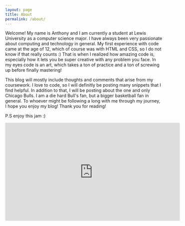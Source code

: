 ```yaml
---
layout: page
title: About
permalink: /about/
---
```


Welcome! My name is Anthony and I am currently a student at Lewis University as a computer science major. I have always been very passionate about computing and technology in general. My first experience with code came at the age of 12, which of course was with HTML and CSS, so I do not know if that really counts :) That is when I realized how amazing code is, especially how it lets you be super creative with any problem you face. In my eyes code is an art, which takes a ton of practice and a ton of screwing up before finally mastering! 

This blog will mostly include thoughts and comments that arise from my coursework. I love to code, so I will definitly be posting many snippets that I find helpful. In addition to that, I will be posting about the one and only Chicago Bulls. I am a die hard Bull's fan, but a bigger basketball fan in general. To whoever might be following a long with me through my journey, I hope you enjoy my blog! Thank you for reading!

P.S enjoy this jam :)

<center><iframe width="560" height="315" src="https://www.youtube.com/embed/mdZTRKBPzSA" frameborder="0" allowfullscreen></iframe></center>